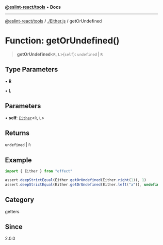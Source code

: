 [**@eslint-react/tools**](../../README.md) • **Docs**

***

[@eslint-react/tools](../../README.md) / [./Either.js](../README.md) / getOrUndefined

# Function: getOrUndefined()

> **getOrUndefined**\<`R`, `L`\>(`self`): `undefined` \| `R`

## Type Parameters

• **R**

• **L**

## Parameters

• **self**: [`Either`](../type-aliases/Either.md)\<`R`, `L`\>

## Returns

`undefined` \| `R`

## Example

```ts
import { Either } from "effect"

assert.deepStrictEqual(Either.getOrUndefined(Either.right(1)), 1)
assert.deepStrictEqual(Either.getOrUndefined(Either.left("a")), undefined)
```

## Category

getters

## Since

2.0.0
